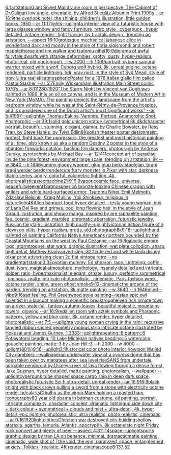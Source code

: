 [6:1](https://www.ebank.nz/aiartgenerator?category=6%3A1)[artstation](https://www.ebank.nz/aiartgenerator?category=artstation)[Giant Soviet Mainframe room in perspective, The Cabinet of Dr.Caligari low angle, cinematic, by Alfred Stieglitz Albumin Print 1900s --ar 16:9](https://www.ebank.nz/aiartgenerator?category=Giant%20Soviet%20Mainframe%20room%20in%20perspective%2C%20The%20Cabinet%20of%20Dr.Caligari%20low%20angle%2C%20cinematic%2C%20by%20Alfred%20Stieglitz%20Albumin%20Print%201900s%20--ar%2016%3A9)[the overlook hotel, the shining, children's illustration, little golden books, 1950 --ar 11:17](https://www.ebank.nz/aiartgenerator?category=the%20overlook%20hotel%2C%20the%20shining%2C%20children%27s%20illustration%2C%20little%20golden%20books%2C%201950%20--ar%2011%3A17)[lights](https://www.ebank.nz/aiartgenerator?category=lights)[--uplight](https://www.ebank.nz/aiartgenerator?category=--uplight)[a interior view of a futuristic house with large glasses window and fancy furniture, retro style , cyberpunk , hyper detailed, octane render , light tracing, by fractals design , trending on artstation, —aspect 16:10](https://www.ebank.nz/aiartgenerator?category=a%20interior%20view%20of%20a%20futuristic%20house%20with%20large%20glasses%20window%20and%20fancy%20furniture%2C%20retro%20style%20%2C%20cyberpunk%20%2C%20hyper%20detailed%2C%20octane%20render%20%2C%20light%20tracing%2C%20by%20fractals%20design%20%2C%20trending%20on%20artstation%2C%20%E2%80%94aspect%2016%3A10)[grotesque mechanical japanese alice in wonderland dark and moody in the style of floria sigismondi and robert mapplethorpe and tim walker and tsutomu nihei](https://www.ebank.nz/aiartgenerator?category=grotesque%20mechanical%20japanese%20alice%20in%20wonderland%20dark%20and%20moody%20in%20the%20style%20of%20floria%20sigismondi%20and%20robert%20mapplethorpe%20and%20tim%20walker%20and%20tsutomu%20nihei)[16:9](https://www.ebank.nz/aiartgenerator?category=16%3A9)[diorama of awful fairytale dwarfs with strange deformities, grotty, dusty, hyper-realism, photo-real, old photograph, —w 2000 —h 1000](https://www.ebank.nz/aiartgenerator?category=diorama%20of%20awful%20fairytale%20dwarfs%20with%20strange%20deformities%2C%20grotty%2C%20dusty%2C%20hyper-realism%2C%20photo-real%2C%20old%20photograph%2C%20%E2%80%94w%202000%20%E2%80%94h%201000)[portrait, cyborg samurai warrior mixed with a wolf, Cyborg wolf hybrid, 8k, unreal engine, octane rendered, particle lightning, hdr, vray mist, in the style of Syd Mead, style of tron, Ultra realistic](https://www.ebank.nz/aiartgenerator?category=portrait%2C%20cyborg%20samurai%20warrior%20mixed%20with%20a%20wolf%2C%20Cyborg%20wolf%20hybrid%2C%208k%2C%20unreal%20engine%2C%20octane%20rendered%2C%20particle%20lightning%2C%20hdr%2C%20vray%20mist%2C%20in%20the%20style%20of%20Syd%20Mead%2C%20style%20of%20tron%2C%20Ultra%20realistic)[atmospheric](https://www.ebank.nz/aiartgenerator?category=atmospheric)[Poster for a 1976 Italian giallo film called Pastor Slasher --ar 5:7](https://www.ebank.nz/aiartgenerator?category=Poster%20for%20a%201976%20Italian%20giallo%20film%20called%20Pastor%20Slasher%20--ar%205%3A7)[Emily Wickersham illustration Main Street comic 1970’s --ar 8:11](https://www.ebank.nz/aiartgenerator?category=Emily%20Wickersham%20illustration%20Main%20Street%20comic%201970%E2%80%99s%20--ar%208%3A11)[1280:1920](https://www.ebank.nz/aiartgenerator?category=1280%3A1920)["The Starry Night by Vincent van Gogh was painted in 1889.  It is an oil on canvas, and is in the Museum of Modern Art in New York (MoMA).  The painting depicts the landscape from the artist's bedroom window while he was at the Saint-Rémy-de-Provence hospice, and is considered one of the Dutch artist's most significant works" --ar 5:4](https://www.ebank.nz/aiartgenerator?category=%22The%20Starry%20Night%20by%20Vincent%20van%20Gogh%20was%20painted%20in%201889.%20%20It%20is%20an%20oil%20on%20canvas%2C%20and%20is%20in%20the%20Museum%20of%20Modern%20Art%20in%20New%20York%20%28MoMA%29.%20%20The%20painting%20depicts%20the%20landscape%20from%20the%20artist%27s%20bedroom%20window%20while%20he%20was%20at%20the%20Saint-R%C3%A9my-de-Provence%20hospice%2C%20and%20is%20considered%20one%20of%20the%20Dutch%20artist%27s%20most%20significant%20works%22%20--ar%205%3A4)[1997](https://www.ebank.nz/aiartgenerator?category=1997)[--uplight](https://www.ebank.nz/aiartgenerator?category=--uplight)[by Thomas Eakins, Vampire, Portrait, Anamorphic Shot, Anamorphic --ar 39:1](https://www.ebank.nz/aiartgenerator?category=by%20Thomas%20Eakins%2C%20Vampire%2C%20Portrait%2C%20Anamorphic%20Shot%2C%20Anamorphic%20--ar%2039%3A1)[solid gold unicorn statue symmetrical 8k d&d](https://www.ebank.nz/aiartgenerator?category=solid%20gold%20unicorn%20statue%20symmetrical%208k%20d%26d)[character portrait, beautiful, stunning, elegant, glamor, by Charlie Bowater, by Ross Tran, by Steve Hanks, by Tyler Edlin](https://www.ebank.nz/aiartgenerator?category=character%20portrait%2C%20beautiful%2C%20stunning%2C%20elegant%2C%20glamor%2C%20by%20Charlie%20Bowater%2C%20by%20Ross%20Tran%2C%20by%20Steve%20Hanks%2C%20by%20Tyler%20Edlin)[8K](https://www.ebank.nz/aiartgenerator?category=8K)[polish theater poster design](https://www.ebank.nz/aiartgenerator?category=polish%20theater%20poster%20design)[resist, protest, fight back the oppressors, the greatest and most historical painting of all time, also known as aka a random Destiny 2 poster in the style of a phantom fireworks catalog, backup fire dancers, photograph by Andreas Gursky, pyrotechnics by Michael Bay —ar 12:41](https://www.ebank.nz/aiartgenerator?category=resist%2C%20protest%2C%20fight%20back%20the%20oppressors%2C%20the%20greatest%20and%20most%20historical%20painting%20of%20all%20time%2C%20also%20known%20as%20aka%20a%20random%20Destiny%202%20poster%20in%20the%20style%20of%20a%20phantom%20fireworks%20catalog%2C%20backup%20fire%20dancers%2C%20photograph%20by%20Andreas%20Gursky%2C%20pyrotechnics%20by%20Michael%20Bay%20%E2%80%94ar%2012%3A41)[1](https://www.ebank.nz/aiartgenerator?category=1)[concept art of paradise inside the pine forest, environment large scale, trending on artstation, 8k --w 3840 --h 1646](https://www.ebank.nz/aiartgenerator?category=concept%20art%20of%20paradise%20inside%20the%20pine%20forest%2C%20environment%20large%20scale%2C%20trending%20on%20artstation%2C%208k%20--w%203840%20--h%201646)[yummy gloopy wooper, glup glup binky stoolglap, brapi brapi werder berdor](https://www.ebank.nz/aiartgenerator?category=yummy%20gloopy%20wooper%2C%20glup%20glup%20binky%20stoolglap%2C%20brapi%20brapi%20werder%20berdor)[render](https://www.ebank.nz/aiartgenerator?category=render)[cute furry monster in Pixar with star, darkness diablo series, angry, colorful, volumetric lighting, 4k, photorealistic](https://www.ebank.nz/aiartgenerator?category=cute%20furry%20monster%20in%20Pixar%20with%20star%2C%20darkness%20diablo%20series%2C%20angry%2C%20colorful%2C%20volumetric%20lighting%2C%204k%2C%20photorealistic)[aztec](https://www.ebank.nz/aiartgenerator?category=aztec)[machine](https://www.ebank.nz/aiartgenerator?category=machine)[21:9](https://www.ebank.nz/aiartgenerator?category=21%3A9)[16:9](https://www.ebank.nz/aiartgenerator?category=16%3A9)[vapor,](https://www.ebank.nz/aiartgenerator?category=vapor%2C)[cosmic face, universe, peaceful](https://www.ebank.nz/aiartgenerator?category=cosmic%20face%2C%20universe%2C%20peaceful)[@leekent13](https://www.ebank.nz/aiartgenerator?category=%40leekent13)[atmospheric](https://www.ebank.nz/aiartgenerator?category=atmospheric)[A bronze-looking Chinese dragon with antlers and white hard-surfaced armor, Tsutomu Nihei, Emil Melmoth, Zdzislaw Belsinki, Craig Mullins, Yoji Shinkawa, religious in nature](https://www.ebank.nz/aiartgenerator?category=A%20bronze-looking%20Chinese%20dragon%20with%20antlers%20and%20white%20hard-surfaced%20armor%2C%20Tsutomu%20Nihei%2C%20Emil%20Melmoth%2C%20Zdzislaw%20Belsinki%2C%20Craig%20Mullins%2C%20Yoji%20Shinkawa%2C%20religious%20in%20nature)[light](https://www.ebank.nz/aiartgenerator?category=light)[4K](https://www.ebank.nz/aiartgenerator?category=4K)[Alien banquet food hyper detailed --test](https://www.ebank.nz/aiartgenerator?category=Alien%20banquet%20food%20hyper%20detailed%20--test)[a young woman, mix of Lana Del Rey and grimes, cool long flowing hair, in the style of Jean Giraud illustration, and shoujo manga, inspired by pre raphaelite painting, fae, cosmic, gradient, marbled, chromatic aberration, futuristic jewelry, Russian fairytale illustration, high quality](https://www.ebank.nz/aiartgenerator?category=a%20young%20woman%2C%20mix%20of%20Lana%20Del%20Rey%20and%20grimes%2C%20cool%20long%20flowing%20hair%2C%20in%20the%20style%20of%20Jean%20Giraud%20illustration%2C%20and%20shoujo%20manga%2C%20inspired%20by%20pre%20raphaelite%20painting%2C%20fae%2C%20cosmic%2C%20gradient%2C%20marbled%2C%20chromatic%20aberration%2C%20futuristic%20jewelry%2C%20Russian%20fairytale%20illustration%2C%20high%20quality)[--uplight](https://www.ebank.nz/aiartgenerator?category=--uplight)[victorian action figure of a clown on stilts, hyper-realism, grotty, old photograph](https://www.ebank.nz/aiartgenerator?category=victorian%20action%20figure%20of%20a%20clown%20on%20stilts%2C%20hyper-realism%2C%20grotty%2C%20old%20photograph)[8k](https://www.ebank.nz/aiartgenerator?category=8k)[9:16](https://www.ebank.nz/aiartgenerator?category=9%3A16)[--uplight](https://www.ebank.nz/aiartgenerator?category=--uplight)[hand painted oil painting California Native Americans northern bounded by the Coastal Mountains on the west by Paul Cézanne --ar 16:8](https://www.ebank.nz/aiartgenerator?category=hand%20painted%20oil%20painting%20California%20Native%20Americans%20northern%20bounded%20by%20the%20Coastal%20Mountains%20on%20the%20west%20by%20Paul%20C%C3%A9zanne%20--ar%2016%3A8)[galactic empire logo, stormtrooper, star wars, graphic illustration, wet plate collodion, sharp, high detail, Mathew Brady](https://www.ebank.nz/aiartgenerator?category=galactic%20empire%20logo%2C%20stormtrooper%2C%20star%20wars%2C%20graphic%20illustration%2C%20wet%20plate%20collodion%2C%20sharp%2C%20high%20detail%2C%20Mathew%20Brady)[advertising::3](https://www.ebank.nz/aiartgenerator?category=advertising%3A%3A3)[2:1](https://www.ebank.nz/aiartgenerator?category=2%3A1)[cute red and white lamb disney pixar print advertising clean 2d flat vintage retro --no gradient](https://www.ebank.nz/aiartgenerator?category=cute%20red%20and%20white%20lamb%20disney%20pixar%20print%20advertising%20clean%202d%20flat%20vintage%20retro%20--no%20gradient)[artstation](https://www.ebank.nz/aiartgenerator?category=artstation)[3:3](https://www.ebank.nz/aiartgenerator?category=3%3A3)[Egyptian mummy, Ed shearan, lace, Lightning, coffin , dust, ivory, magical atmosphere, mythology, insanely detailed and intricate, golden ratio, hypermaximalist, elegant, ornate, luxury, perfectly symmetrical , ominous, matte, intricate photorealistic , cinematic, Paris fashion week , octane render, shiny, green ghost smoke](https://www.ebank.nz/aiartgenerator?category=Egyptian%20mummy%2C%20Ed%20shearan%2C%20lace%2C%20Lightning%2C%20coffin%20%2C%20dust%2C%20ivory%2C%20magical%20atmosphere%2C%20mythology%2C%20insanely%20detailed%20and%20intricate%2C%20golden%20ratio%2C%20hypermaximalist%2C%20elegant%2C%20ornate%2C%20luxury%2C%20perfectly%20symmetrical%20%2C%20ominous%2C%20matte%2C%20intricate%20photorealistic%20%2C%20cinematic%2C%20Paris%20fashion%20week%20%2C%20octane%20render%2C%20shiny%2C%20green%20ghost%20smoke)[9:12](https://www.ebank.nz/aiartgenerator?category=9%3A12)[-](https://www.ebank.nz/aiartgenerator?category=-)[cinematic](https://www.ebank.nz/aiartgenerator?category=cinematic)[the arcane of the garden, trending on artstation, 8k matte painting --w 3840 --h 1646](https://www.ebank.nz/aiartgenerator?category=the%20arcane%20of%20the%20garden%2C%20trending%20on%20artstation%2C%208k%20matte%20painting%20--w%203840%20--h%201646)[mind](https://www.ebank.nz/aiartgenerator?category=mind)[--vibe](https://www.ebank.nz/aiartgenerator?category=--vibe)[9:16](https://www.ebank.nz/aiartgenerator?category=9%3A16)[sad feeling, Phil Greenwood style painting](https://www.ebank.nz/aiartgenerator?category=sad%20feeling%2C%20Phil%20Greenwood%20style%20painting)[--test](https://www.ebank.nz/aiartgenerator?category=--test)[an epic owl scientist in a labcoat making a scientific breaktrough](https://www.ebank.nz/aiartgenerator?category=an%20epic%20owl%20scientist%20in%20a%20labcoat%20making%20a%20scientific%20breaktrough)[elven rich ornate town on a river, waterfall, fantasy autumn leaves, beautiful majestic, mountains towers, glowing --ar 16:9](https://www.ebank.nz/aiartgenerator?category=elven%20rich%20ornate%20town%20on%20a%20river%2C%20waterfall%2C%20fantasy%20autumn%20leaves%2C%20beautiful%20majestic%2C%20mountains%20towers%2C%20glowing%20--ar%2016%3A9)[red](https://www.ebank.nz/aiartgenerator?category=red)[alien room with aztek symbols and Pharaonic patterns, yellow and blue color, 8k, octane render, hyper detailed, photorealistic --ar 7:5 --uplight](https://www.ebank.nz/aiartgenerator?category=alien%20room%20with%20aztek%20symbols%20and%20Pharaonic%20patterns%2C%20yellow%20and%20blue%20color%2C%208k%2C%20octane%20render%2C%20hyper%20detailed%2C%20photorealistic%20--ar%207%3A5%20--uplight)[a young woman crying in the rain:: recursive tangled ribbon sacred geometry mobius strip intricate octane illustrated by Hokusai and James Gurney::1.3333](https://www.ebank.nz/aiartgenerator?category=a%20young%20woman%20crying%20in%20the%20rain%3A%3A%20recursive%20tangled%20ribbon%20sacred%20geometry%20mobius%20strip%20intricate%20octane%20illustrated%20by%20Hokusai%20and%20James%20Gurney%3A%3A1.3333)[--uplight](https://www.ebank.nz/aiartgenerator?category=--uplight)[repeating::8 pattern::6 Potawatomi beading::10 Lake Michigan natives beading::5 watercolor, gouache painting, matte::3 by Joan Hill::3 --h 2000 --w 4000 --uplight](https://www.ebank.nz/aiartgenerator?category=repeating%3A%3A8%20pattern%3A%3A6%20Potawatomi%20beading%3A%3A10%20Lake%20Michigan%20natives%20beading%3A%3A5%20watercolor%2C%20gouache%20painting%2C%20matte%3A%3A3%20by%20Joan%20Hill%3A%3A3%20--h%202000%20--w%204000%20--uplight)[(80%)](https://www.ebank.nz/aiartgenerator?category=%2880%25%29)[9:16](https://www.ebank.nz/aiartgenerator?category=9%3A16)[--uplight](https://www.ebank.nz/aiartgenerator?category=--uplight)[2:1](https://www.ebank.nz/aiartgenerator?category=2%3A1)[historical color photo interior Kowloon Walled City gamblers --wallpaper](https://www.ebank.nz/aiartgenerator?category=historical%20color%20photo%20interior%20Kowloon%20Walled%20City%20gamblers%20--wallpaper)[an underwater view of a cypress dome that has been taken over by manatees after sea level rise](https://www.ebank.nz/aiartgenerator?category=an%20underwater%20view%20of%20a%20cypress%20dome%20that%20has%20been%20taken%20over%20by%20manatees%20after%20sea%20level%20rise)[SANS from undertale, adroable nendoroid by Disney](https://www.ebank.nz/aiartgenerator?category=SANS%20from%20undertale%2C%20adroable%20nendoroid%20by%20Disney)[a river of lava flowing through a dense forest, Jake Guzman, hyper detailed, matte painting, photorealism, --wallpaper --uplight](https://www.ebank.nz/aiartgenerator?category=a%20river%20of%20lava%20flowing%20through%20a%20dense%20forest%2C%20Jake%20Guzman%2C%20hyper%20detailed%2C%20matte%20painting%2C%20photorealism%2C%20--wallpaper%20--uplight)[cyberpunk tube shaped space cargo ship in deep dark space, photorealistic futuristic Sci fi ultra-detail, unreal render --ar 16:9](https://www.ebank.nz/aiartgenerator?category=cyberpunk%20tube%20shaped%20space%20cargo%20ship%20in%20deep%20dark%20space%2C%20photorealistic%20futuristic%20Sci%20fi%20ultra-detail%2C%20unreal%20render%20--ar%2016%3A9)[16:9](https://www.ebank.nz/aiartgenerator?category=16%3A9)[black knight with black crown pulling a sword from a stone with electricity octane render hd](https://www.ebank.nz/aiartgenerator?category=black%20knight%20with%20black%20crown%20pulling%20a%20sword%20from%20a%20stone%20with%20electricity%20octane%20render%20hd)[calarts](https://www.ebank.nz/aiartgenerator?category=calarts)[Cthulhu as the virgin Mary holding a roasted ham, iconography](https://www.ebank.nz/aiartgenerator?category=Cthulhu%20as%20the%20virgin%20Mary%20holding%20a%20roasted%20ham%2C%20iconography)[80 year old obama in batman costume, oil painting, portrait, intricate complexity, character concept, dramatic lighting](https://www.ebank.nz/aiartgenerator?category=80%20year%20old%20obama%20in%20batman%20costume%2C%20oil%20painting%2C%20portrait%2C%20intricate%20complexity%2C%20character%20concept%2C%20dramatic%20lighting)[up side down city + dark colour + symmetrical + clouds and mist + ultra-detail, 4k, hyper detail, epic lighting, photorealistic, ultra realistic, photo realistic, cinematic —ar 9:16](https://www.ebank.nz/aiartgenerator?category=up%20side%20down%20city%20%2B%20dark%20colour%20%2B%20symmetrical%20%2B%20clouds%20and%20mist%20%2B%20ultra-detail%2C%204k%2C%20hyper%20detail%2C%20epic%20lighting%2C%20photorealistic%2C%20ultra%20realistic%2C%20photo%20realistic%2C%20cinematic%20%E2%80%94ar%209%3A16)[1920](https://www.ebank.nz/aiartgenerator?category=1920)[light](https://www.ebank.nz/aiartgenerator?category=light)[clothes](https://www.ebank.nz/aiartgenerator?category=clothes)[Chechen war destroyed city buildings](https://www.ebank.nz/aiartgenerator?category=Chechen%20war%20destroyed%20city%20buildings)[hollow ataraxia, agartha, lemuria, Atlantis, apocrypha, 8k octane](https://www.ebank.nz/aiartgenerator?category=hollow%20ataraxia%2C%20agartha%2C%20lemuria%2C%20Atlantis%2C%20apocrypha%2C%208k%20octane)[late night Friday rock concert and plenty of beer —aspect 4:3](https://www.ebank.nz/aiartgenerator?category=late%20night%20Friday%20rock%20concert%20and%20plenty%20of%20beer%20%E2%80%94aspect%204%3A3)[11:14](https://www.ebank.nz/aiartgenerator?category=11%3A14)[space](https://www.ebank.nz/aiartgenerator?category=space)[--uplight](https://www.ebank.nz/aiartgenerator?category=--uplight)[sports graphic design by tran LA on behance, minimal, dramactic](https://www.ebank.nz/aiartgenerator?category=sports%20graphic%20design%20by%20tran%20LA%20on%20behance%2C%20minimal%2C%20dramactic)[matte painting, cinematic, wide shot of | the void, the end, paralyzed, space, entanglement, anxiety, Tolkien | realistic, 4K render, cinemascope](https://www.ebank.nz/aiartgenerator?category=matte%20painting%2C%20cinematic%2C%20wide%20shot%20of%20%7C%20the%20void%2C%20the%20end%2C%20paralyzed%2C%20space%2C%20entanglement%2C%20anxiety%2C%20Tolkien%20%7C%20realistic%2C%204K%20render%2C%20cinemascope)[8:13](https://www.ebank.nz/aiartgenerator?category=8%3A13)[7:5](https://www.ebank.nz/aiartgenerator?category=7%3A5)[2](https://www.ebank.nz/aiartgenerator?category=2)